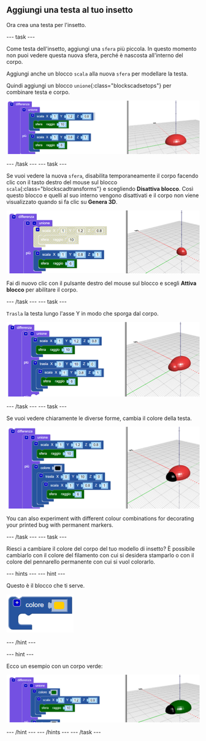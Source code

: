 ## Aggiungi una testa al tuo insetto

Ora crea una testa per l'insetto.

--- task ---

Come testa dell'insetto, aggiungi una `sfera` più piccola. In questo momento non puoi vedere questa nuova sfera, perché è nascosta all'interno del corpo.

Aggiungi anche un blocco `scala` alla nuova `sfera` per modellare la testa.

Quindi aggiungi un blocco `unione`{:class="blockscadsetops"} per combinare testa e corpo.

![screenshot](images/bug-head-hidden.png)

--- /task --- --- task ---

Se vuoi vedere la nuova `sfera`, disabilita temporaneamente il corpo facendo clic con il tasto destro del mouse sul blocco `scala`{:class="blockscadtransforms"} e scegliendo **Disattiva blocco**. Così questo blocco e quelli al suo interno vengono disattivati e il corpo non viene visualizzato quando si fa clic su **Genera 3D**.

![screenshot](images/bug-disable.png)

Fai di nuovo clic con il pulsante destro del mouse sul blocco e scegli **Attiva blocco** per abilitare il corpo.

--- /task --- --- task ---

`Trasla` la testa lungo l'asse Y in modo che sporga dal corpo.

  ![screenshot](images/bug-head.png)

--- /task --- --- task ---

Se vuoi vedere chiaramente le diverse forme, cambia il colore della testa.

![screenshot](images/bug-head-black.png)

You can also experiment with different colour combinations for decorating your printed bug with permanent markers.

--- /task --- --- task ---

Riesci a cambiare il colore del corpo del tuo modello di insetto? È possibile cambiarlo con il colore del filamento con cui si desidera stamparlo o con il colore del pennarello permanente con cui si vuol colorarlo.

--- hints --- --- hint ---

Questo è il blocco che ti serve.

![screenshot](images/bug-colour-block.png)

--- /hint ---

--- hint ---

Ecco un esempio con un corpo verde:

![screenshot](images/bug-body-colour.png)

--- /hint --- --- /hints --- --- /task ---




  
